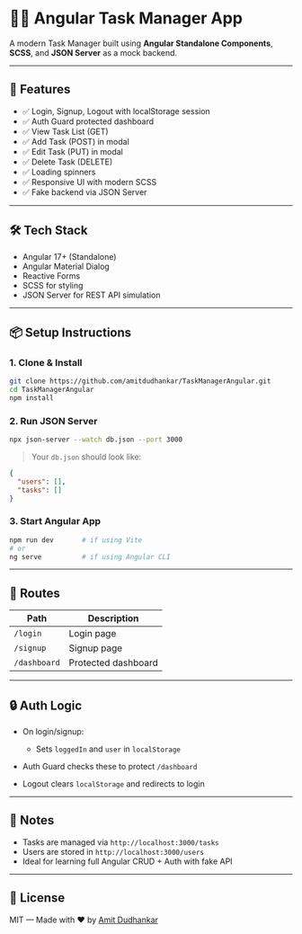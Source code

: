 
# 🧑‍💻 Angular Task Manager App

A modern Task Manager built using **Angular Standalone Components**, **SCSS**, and **JSON Server** as a mock backend.

---

## 🚀 Features

- ✅ Login, Signup, Logout with localStorage session
- ✅ Auth Guard protected dashboard
- ✅ View Task List (GET)
- ✅ Add Task (POST) in modal
- ✅ Edit Task (PUT) in modal
- ✅ Delete Task (DELETE)
- ✅ Loading spinners
- ✅ Responsive UI with modern SCSS
- ✅ Fake backend via JSON Server

---

## 🛠️ Tech Stack

- Angular 17+ (Standalone)
- Angular Material Dialog
- Reactive Forms
- SCSS for styling
- JSON Server for REST API simulation

---

## 📦 Setup Instructions

### 1. Clone & Install

```bash
git clone https://github.com/amitdudhankar/TaskManagerAngular.git
cd TaskManagerAngular
npm install
```

### 2. Run JSON Server

```bash
npx json-server --watch db.json --port 3000
```

> Your `db.json` should look like:

```json
{
  "users": [],
  "tasks": []
}
```

### 3. Start Angular App

```bash
npm run dev       # if using Vite
# or
ng serve          # if using Angular CLI
```

---

## 🔐 Routes

| Path         | Description         |
| ------------ | ------------------- |
| `/login`     | Login page          |
| `/signup`    | Signup page         |
| `/dashboard` | Protected dashboard |

---

## 🔒 Auth Logic

* On login/signup:

  * Sets `loggedIn` and `user` in `localStorage`
* Auth Guard checks these to protect `/dashboard`
* Logout clears `localStorage` and redirects to login

---

## 📝 Notes

* Tasks are managed via `http://localhost:3000/tasks`
* Users are stored in `http://localhost:3000/users`
* Ideal for learning full Angular CRUD + Auth with fake API

---

## 📄 License

MIT — Made with ❤️ by [Amit Dudhankar](https://github.com/amitdudhankar)
